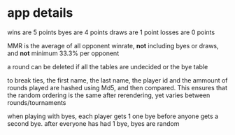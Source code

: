 # app details

wins are 5 points
byes are 4 points
draws are 1 point
losses are 0 points

MMR is the average of all opponent winrate, **not** including byes or draws, and **not** minimum 33.3% per opponent

a round can be deleted if all the tables are undecided or the bye table

to break ties, the first name, the last name, the player id and the ammount of rounds played are hashed using Md5, and then compared. This ensures that the random ordering is the same after rerendering, yet varies between rounds/tournaments

when playing with byes, each player gets 1 one bye before anyone gets a second bye. after everyone has had 1 bye, byes are random


